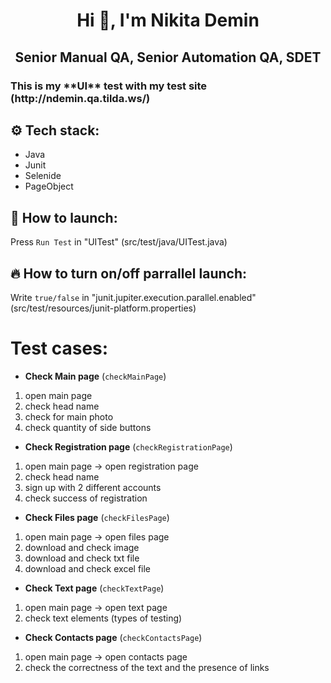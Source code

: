 <h1 align="center">Hi 👋, I'm Nikita Demin</h1>
<h2 align="center">Senior Manual QA, Senior Automation QA, SDET</h2>

<h3>This is my **UI** test with my test site (http://ndemin.qa.tilda.ws/)</h3>
<p align="left">
</p>

## ⚙ Tech stack:
* Java
* Junit
* Selenide
* PageObject

## 🚀 How to launch:

Press `Run Test` in "UITest" (src/test/java/UITest.java)

## 🔥 How to turn on/off parrallel launch:

Write `true/false` in "junit.jupiter.execution.parallel.enabled" (src/test/resources/junit-platform.properties)

<h1 align="left">Test cases:</h1>

*  **Check Main page** (`checkMainPage`)
1) open main page
2) check head name
3) check for main photo
4) check quantity of side buttons

*  **Check Registration page** (`checkRegistrationPage`)
1) open main page -> open registration page
2) check head name
3) sign up with 2 different accounts
4) check success of registration

*  **Check Files page** (`checkFilesPage`)
1) open main page -> open files page
2) download and check image
3) download and check txt file
4) download and check excel file

* **Check Text page** (`checkTextPage`)
1)  open main page -> open text page
2) check text elements (types of testing)

*  **Check Contacts page** (`checkContactsPage`)
1) open main page -> open contacts page
2) check the correctness of the text and the presence of links
